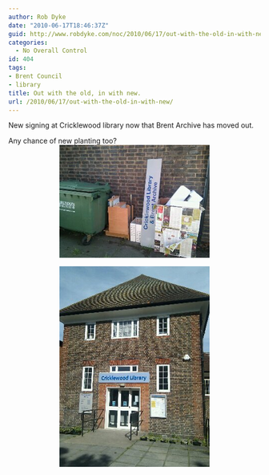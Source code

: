 ```yaml
---
author: Rob Dyke
date: "2010-06-17T18:46:37Z"
guid: http://www.robdyke.com/noc/2010/06/17/out-with-the-old-in-with-new/
categories:
  - No Overall Control
id: 404
tags:
- Brent Council
- library
title: Out with the old, in with new.
url: /2010/06/17/out-with-the-old-in-with-new/
---
```

New signing at Cricklewood library now that Brent Archive has moved out.

Any chance of new planting too?  
<a alt="image" href="/pubfiles/2010/06/wpid-2010-06-17-16.36.062.jpg"><img style="display:block;margin-right:auto;margin-left:auto;" alt="image" src="/pubfiles/2010/06/wpid-2010-06-17-16.36.061.jpg" /></a>  
<a alt="image" href="/pubfiles/2010/06/wpid-2010-06-17-16.35.402.jpg"><img style="display:block;margin-right:auto;margin-left:auto;" alt="image" src="/pubfiles/2010/06/wpid-2010-06-17-16.35.401.jpg" /></a>
